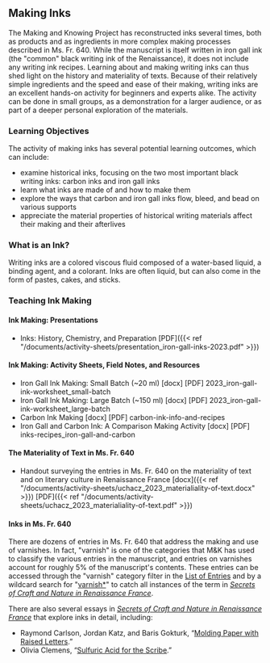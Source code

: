 ## Making Inks

The Making and Knowing Project has reconstructed inks several times, both as products and as ingredients in more complex making processes described in Ms. Fr. 640. While the manuscript is itself written in iron gall ink (the "common" black writing ink of the Renaissance), it does not include any writing ink recipes. Learning about and making writing inks can thus shed light on the history and materiality of texts. Because of their relatively simple ingredients and the speed and ease of their making, writing inks are an excellent hands-on activity for beginners and experts alike. The activity can be done in small groups, as a demonstration for a larger audience, or as part of a deeper personal exploration of the materials. 

### Learning Objectives
The activity of making inks has several potential learning outcomes, which can include:
- examine historical inks, focusing on the two most important black writing inks: carbon inks and iron gall inks
- learn what inks are made of and how to make them
- explore the ways that carbon and iron gall inks flow, bleed, and bead on various supports 
- appreciate the material properties of historical writing materials affect their making and their afterlives

### What is an Ink?
Writing inks are a colored viscous fluid composed of a water-based liquid, a binding agent, and a colorant. Inks are often liquid, but can also come in the form of pastes, cakes, and sticks.


### Teaching Ink Making

#### Ink Making: Presentations
- Inks: History, Chemistry, and Preparation [PDF]({{< ref "/documents/activity-sheets/presentation_iron-gall-inks-2023.pdf" >}})

#### Ink Making: Activity Sheets, Field Notes, and Resources
- Iron Gall Ink Making: Small Batch (~20 ml) [docx] [PDF] 2023_iron-gall-ink-worksheet_small-batch
- Iron Gall Ink Making: Large Batch (~150 ml) [docx] [PDF] 2023_iron-gall-ink-worksheet_large-batch
- Carbon Ink Making [docx] [PDF] carbon-ink-info-and-recipes
- Iron Gall and Carbon Ink: A Comparison Making Activity [docx] [PDF] inks-recipes_iron-gall-and-carbon

#### The Materiality of Text in Ms. Fr. 640
- Handout surveying the entries in Ms. Fr. 640 on the materiality of text and on literary culture in Renaissance France [docx]({{< ref "/documents/activity-sheets/uchacz_2023_materialiality-of-text.docx" >}}) [PDF]({{< ref "/documents/activity-sheets/uchacz_2023_materialiality-of-text.pdf" >}})

#### Inks in Ms. Fr. 640
There are dozens of entries in Ms. Fr. 640 that address the making and use of varnishes. In fact, "varnish" is one of the categories that M&K has used to classify the various entries in the manuscript, and entries on varnishes account for roughly 5% of the manuscript's contents. These entries can be accessed through the "varnish" category filter in the [List of Entries](https://edition640.makingandknowing.org/#/entries) and by a wildcard search for "[varnish\*](https://edition640.makingandknowing.org/#/search?q=varnish*)" to catch all instances of the term in [_Secrets of Craft and Nature in Renaissance France_](https://edition640.makingandknowing.org/#/).


There are also several essays in [_Secrets of Craft and Nature in Renaissance France_](https://edition640.makingandknowing.org/#/) that explore inks in detail, including:
- Raymond Carlson, Jordan Katz, and Baris Gokturk, “[Molding Paper with Raised Letters](https://edition640.makingandknowing.org/#/essays/ann_005_fa_14).”
- Olivia Clemens, “[Sulfuric Acid for the Scribe](https://edition640.makingandknowing.org/#/essays/ann_044_sp_16).”
